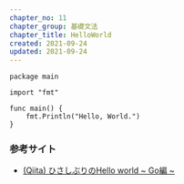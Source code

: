 ```yaml
---
chapter_no: 11
chapter_group: 基礎文法
chapter_title: HelloWorld
created: 2021-09-24
updated: 2021-09-24
---
```

```
package main

import "fmt"

func main() {
	fmt.Println("Hello, World.")
}
```

### 参考サイト
- [(Qiita) ひさしぶりのHello world ~ Go編 ~](https://qiita.com/kouyaf77@github/items/806394a9885dc2eae091)

